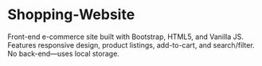 # Shopping-Website
Front-end e-commerce site built with Bootstrap, HTML5, and Vanilla JS. Features responsive design, product listings, add-to-cart, and search/filter. No back-end—uses local storage. 
